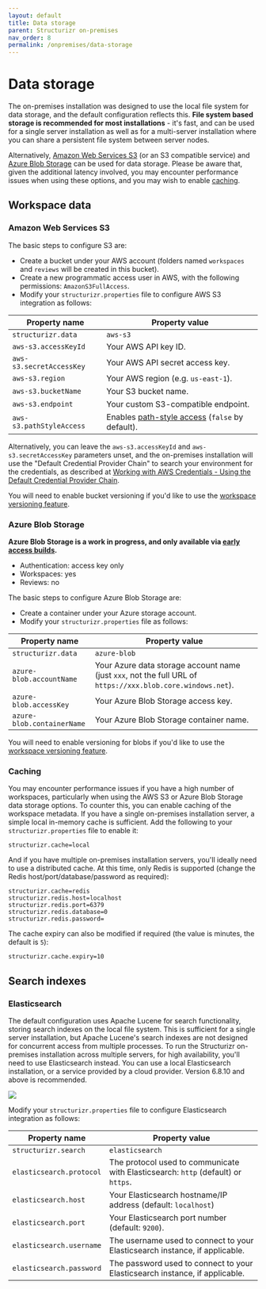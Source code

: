 ```yaml
---
layout: default
title: Data storage
parent: Structurizr on-premises
nav_order: 8
permalink: /onpremises/data-storage
---
```


# Data storage

The on-premises installation was designed to use the local file system for data storage,
and the default configuration reflects this. __File system based storage is recommended for most installations__ - it's
fast, and can be used for a single server installation as well as for a multi-server installation
where you can share a persistent file system between server nodes.

Alternatively, [Amazon Web Services S3](#amazon-web-services-s3) (or an S3 compatible service)
and [Azure Blob Storage](#azure-blob-storage) can be used for data storage.
Please be aware that, given the additional latency involved, you may encounter performance issues when using these options,
and you may wish to enable [caching](#caching).

## Workspace data

### Amazon Web Services S3

The basic steps to configure S3 are:

- Create a bucket under your AWS account (folders named `workspaces` and `reviews` will be created in this bucket).
- Create a new programmatic access user in AWS, with the following permissions: `AmazonS3FullAccess`.
- Modify your `structurizr.properties` file to configure AWS S3 integration as follows:

| Property name            | Property value                                                                                                                                 |
|--------------------------|------------------------------------------------------------------------------------------------------------------------------------------------|
| `structurizr.data`       | `aws-s3`                                                                                                                                       |
| `aws-s3.accessKeyId`     | Your AWS API key ID.                                                                                                                           |
| `aws-s3.secretAccessKey` | Your AWS API secret access key.                                                                                                                |
| `aws-s3.region`          | Your AWS region (e.g. `us-east-1`).                                                                                                            |
| `aws-s3.bucketName`      | Your S3 bucket name.                                                                                                                           |
| `aws-s3.endpoint`        | Your custom S3-compatible endpoint.                                                                                                            |
| `aws-s3.pathStyleAccess` | Enables [path-style access](https://docs.aws.amazon.com/AmazonS3/latest/userguide/VirtualHosting.html#path-style-access) (`false` by default). |

Alternatively, you can leave the `aws-s3.accessKeyId` and `aws-s3.secretAccessKey` parameters unset,
and the on-premises installation will use the "Default Credential Provider Chain" to search your environment for the credentials, as described at
[Working with AWS Credentials - Using the Default Credential Provider Chain](https://docs.aws.amazon.com/sdk-for-java/v1/developer-guide/credentials.html).

You will need to enable bucket versioning if you'd like to use the [workspace versioning feature](/onpremises/workspace-versioning).

### Azure Blob Storage

__Azure Blob Storage is a work in progress, and only available via [early access builds](/onpremises/early-access).__

- Authentication: access key only
- Workspaces: yes
- Reviews: no

The basic steps to configure Azure Blob Storage are:

- Create a container under your Azure storage account.
- Modify your `structurizr.properties` file as follows:

| Property name               | Property value                                                                                                                                 |
|-----------------------------|------------------------------------------------------------------------------------------------------------------------------------------------|
| `structurizr.data`          | `azure-blob`                                                                                                                                   |
| `azure-blob.accountName`    | Your Azure data storage account name (just `xxx`, not the full URL of `https://xxx.blob.core.windows.net`).                                      |
| `azure-blob.accessKey`      | Your Azure Blob Storage access key.                                                                                                            |
| `azure-blob.containerName`  | Your Azure Blob Storage container name.                                                                                                        |

You will need to enable versioning for blobs if you'd like to use the [workspace versioning feature](/onpremises/workspace-versioning).

### Caching

You may encounter performance issues if you have a high number of workspaces, particularly when using the AWS S3 or
Azure Blob Storage data storage options. To counter this, you can enable caching of the workspace metadata.
If you have a single on-premises installation server, a simple local in-memory cache is sufficient.
Add the following to your `structurizr.properties` file to enable it:

```
structurizr.cache=local
```

And if you have multiple on-premises installation servers, you'll ideally need to use a distributed cache.
At this time, only Redis is supported (change the Redis host/port/database/password as required):

```
structurizr.cache=redis
structurizr.redis.host=localhost
structurizr.redis.port=6379
structurizr.redis.database=0
structurizr.redis.password=
```

The cache expiry can also be modified if required (the value is minutes, the default is `5`):

```
structurizr.cache.expiry=10
```

## Search indexes

### Elasticsearch

The default configuration uses Apache Lucene for search functionality, storing search indexes on the local file system.
This is sufficient for a single server installation, but Apache Lucene's search indexes are not designed for concurrent access from multiple processes.
To run the Structurizr on-premises installation across multiple servers, for high availability, you'll need to use Elasticsearch instead.
You can use a local Elasticsearch installation, or a service provided by a cloud provider.
Version 6.8.10 and above is recommended.

![](https://static.structurizr.com/workspace/18571/diagrams/Deployment-Example2.png)

Modify your `structurizr.properties` file to configure Elasticsearch integration as follows:

| Property name | Property value |
| ------------- | -------------- |
| `structurizr.search` | `elasticsearch` |
| `elasticsearch.protocol` | The protocol used to communicate with Elasticsearch: `http` (default) or `https`. |
| `elasticsearch.host` | Your Elasticsearch hostname/IP address (default: `localhost`) |
| `elasticsearch.port` | Your Elasticsearch port number (default: `9200`). |
| `elasticsearch.username` | The username used to connect to your Elasticsearch instance, if applicable. |
| `elasticsearch.password` | The password used to connect to your Elasticsearch instance, if applicable. |

